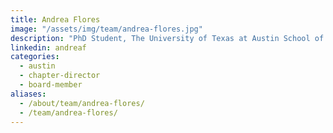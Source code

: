 ```yaml
---
title: Andrea Flores
image: "/assets/img/team/andrea-flores.jpg"
description: "PhD Student, The University of Texas at Austin School of Information"
linkedin: andreaf
categories:
  - austin
  - chapter-director
  - board-member
aliases:
  - /about/team/andrea-flores/
  - /team/andrea-flores/
---
```

